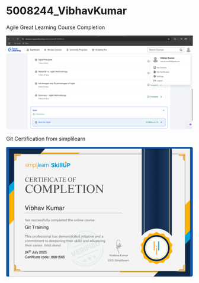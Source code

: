 # 5008244_VibhavKumar

Agile Great Learning Course Completion 

![image alt](https://github.com/vibhavkrrr/5008244_VibhavKumar/blob/7247cdf2839334191e14ddc4a536387a9fce4830/Screenshot%20(73).png)

Git Certification from simplilearn

![image alt](https://github.com/vibhavkrrr/5008244_VibhavKumar/blob/043df2c64dd276210f792d078474166d4d06444b/simpli%20learn%20Git%20Certification.png)
